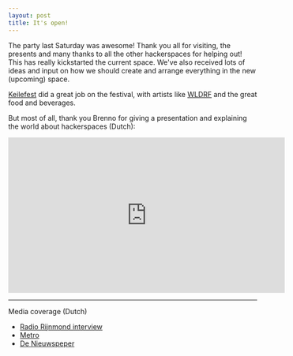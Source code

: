 ```yaml
---
layout: post
title: It's open!
---
```


The party last Saturday was awesome! Thank you all for visiting, the presents and many thanks to all the other hackerspaces for helping out! This has really kickstarted the current space. We've also received lots of ideas and input on how we should create and arrange everything in the new (upcoming) space.

[Keilefest](http://keilefest.nl) did a great job on the festival, with artists like [WLDRF](http://wldrf.nl/) and the great food and beverages.

But most of all, thank you Brenno for giving a presentation and explaining the world about hackerspaces (Dutch):

<iframe width="560" height="315" src="https://www.youtube.com/embed/uh8JPt6GkNM" frameborder="0" allowfullscreen></iframe>

---
Media coverage (Dutch)

- [Radio Rijnmond interview](https://soundcloud.com/davidvanleeuwen/interview-pixelbar-12-feb-2016-radio-rijnmond)
- [Metro](http://www.metronieuws.nl/nieuws/rotterdam/2016/02/rotterdamse-pixelbar-is-grote-hobbyclub-voor-hackers)
- [De Nieuwspeper](http://denieuwspeper.nl/nieuws/pixelbar-in-de-keilewerf-is-de-eerste-hackerspace-van-rotterdam/)

